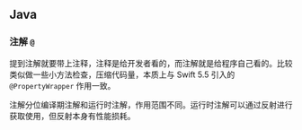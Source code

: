 ## Java

### 注解 `@`
提到注解就要带上注释，注释是给开发者看的，而注解就是给程序自己看的。比较类似做一些小方法检查，压缩代码量，本质上与 Swift 5.5 引入的 `@PropertyWrapper` 作用一致。

注解分位编译期注解和运行时注解，作用范围不同。运行时注解可以通过反射进行获取使用，但反射本身有性能损耗。